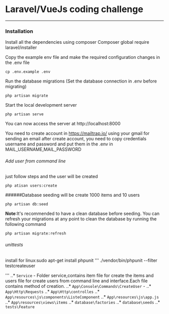 # Laravel/VueJs coding challenge
__________________________________________

### Installation

Install all the dependencies using composer
Composer global require laravel/installer

Copy the example env file and make the required configuration changes in the .env file
```
cp .env.example .env
```
Run the database migrations (Set the database connection in .env before migrating)
```
php artisan migrate
```

Start the local development server
```
php artisan serve
```
You can now access the server at http://localhost:8000

You need to create account in https://mailtrap.io/ using your gmail for sending an email
after create account, you need to copy credentials username and password and put them in the .env in MAIL_USERNAME,MAIL_PASSWORD

###### Add user from command line
just follow steps and the user will be created		
```
php atisan users:create
```
######Database seeding
will be create 1000 items and 10 users
```
php artisan db:seed
```
**Note**:It's recommended to have a clean database before seeding. You can refresh your migrations at any point to clean the database by running the following command
```
php artisan migrate:refresh
```
###### unittests
install for linux:sudo apt-get install phpunit 
'''
./vendor/bin/phpunit --filter testcreateuser

'''
..* `Service` - Folder service,contains item file for create the items and users file for create users from command line and interface.Each file contains method of creation.
..* `App\Console\Commands\CreateUser` -
..* `App\Http\Requests`
..* `App\Http\controlles`
..* `App\resources\js\components\ListeComponent`
..* `App\resources\js\app.js`
..* `App\resources\views\items`
..* `database\factories`
..* `database\seeds`
..* `tests\Feature`
